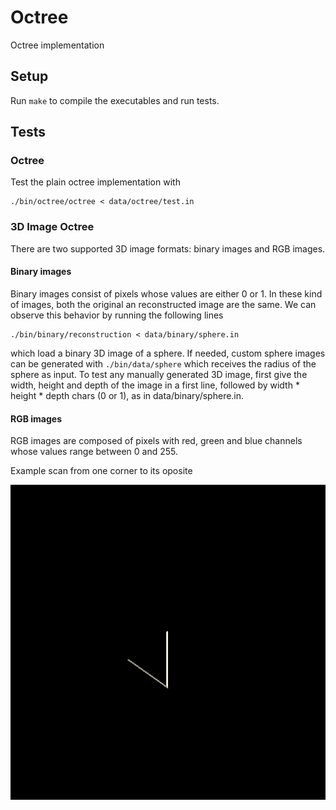 # Octree

Octree implementation

## Setup

Run `make` to compile the executables and run tests.

## Tests

### Octree

Test the plain octree implementation with

```
./bin/octree/octree < data/octree/test.in
```

### 3D Image Octree

There are two supported 3D image formats: binary images and RGB images.

#### Binary images

Binary images consist of pixels whose values are either 0 or 1. In these kind of images, both the original an reconstructed image are the same. We can observe this behavior by running the following lines

```
./bin/binary/reconstruction < data/binary/sphere.in
```

which load a binary 3D image of a sphere. If needed, custom sphere images can be generated with `./bin/data/sphere` which receives the radius of the sphere as input. To test any manually generated 3D image, first give the width, height and depth of the image in a first line, followed by width \* height \* depth chars (0 or 1), as in data/binary/sphere.in.

#### RGB images

RGB images are composed of pixels with red, green and blue channels whose values range between 0 and 255.

Example scan from one corner to its oposite

![Corner scan](data/gif/scan_corner.gif)
